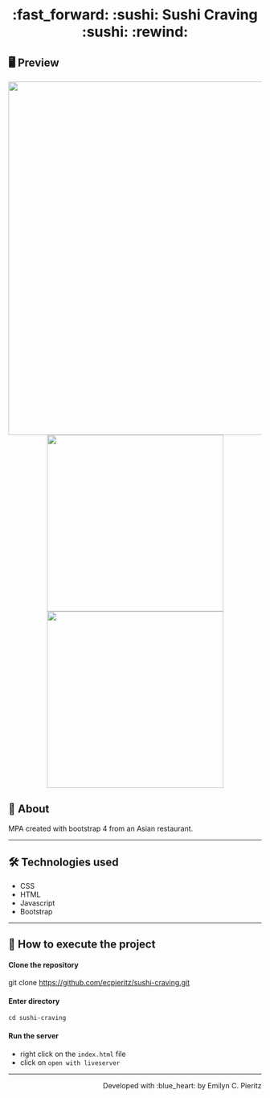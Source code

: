 <h1 align = "center"> :fast_forward: :sushi: Sushi Craving :sushi: :rewind: </h1>

## 🖥 Preview
<p align = "center">
  <img src = "https://github.com/ecpieritz/x" width = "702" height = "auto">
  <img src = "https://github.com/ecpieritz/x" width = "351" height = "auto">
  <img src = "https://github.com/ecpieritz/x" width = "351" height = "auto">
</p>

## 📖 About
<p>MPA created with bootstrap 4 from an Asian restaurant.</p>

---

## 🛠 Technologies used
- CSS
- HTML
- Javascript
- Bootstrap

---


## 🚀 How to execute the project
#### Clone the repository
git clone https://github.com/ecpieritz/sushi-craving.git

#### Enter directory
`cd sushi-craving`

#### Run the server
- right click on the `index.html` file
- click on `open with liveserver`

---
<p align = "right">Developed with :blue_heart: by Emilyn C. Pieritz</p>
